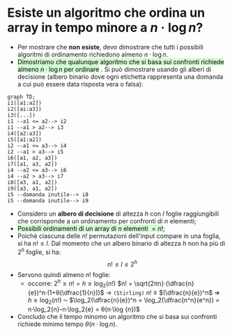 # Esiste un algoritmo che ordina un array in tempo minore a $n·\log n$?
- Per mostrare che **non esiste**, devo dimostrare che tutti i possibili algoritmi di ordinamento richiedono almeno $n·\log n$.
- <mark style="background: #BBFABBA6;">Dimostriamo che qualunque algoritmo che si basa sui confronti richiede almeno $n·\log n$ per ordinare</mark> . Si può dimostrare usando gli alberi di decisione (albero binario dove ogni etichetta rappresenta una domanda a cui può essere data risposta vera o falsa):
```mermaid
graph TD; 
i1([a1:a2])
i2([ai:a3])
i3([...])
i1 --a1 <= a2--> i2
i1 --a1 > a2--> i3
i4([a2:a3])
i5([a1:a2])
i2 --a1 <= a3--> i4
i2 --a1 > a3--> i5
i6([a1, a2, a3])
i7([a1, a3, a2])
i4 --a2 <= a3--> i6
i4 --a2 > a3--> i7
i8([a3, a1, a2])
i9([a3, a1, a2])
i5 --domanda inutile--> i8
i5 --domanda inutile--> i9
```

- Considero un **albero di decisione** di altezza $h$ con $l$ foglie raggiungibili che corrisponde a un ordinamento per confronti di $n$ elementi;
- <mark style="background: #BBFABBA6;">Possibili ordinamenti di un array di $n$ elementi $= n!$</mark>;
- Poichè ciascuna delle $n!$ permutazioni dell'input compare in una foglia, si ha $n!≤l$. Dal momento che un albero binario di altezza $h$ non ha più di $2^h$ foglie, si ha:
$$n!≤l≤2^h$$
- Servono quindi almeno $n!$ foglie:
	- occorre:
		$2^h≥n! = h ≥ \log_2(n!)$
		$n! = \sqrt{2πn}·(\dfrac{n}{e})^n·(1+θ(\dfrac{1}{n}))$ -> `(Stirling)`
		$n!$ ≥ $(\dfrac{n}{e})^n$ 
		=> $h ≥ \log_2(n!)$ ⁓ $\log_2(\dfrac{n}{e})^n = \log_2(\dfrac{n^n}{e^n}) = n·\log_2{n}-n·\log_2{e} = θ(n·\log {n})$
- Concludo che il tempo minomo un algoritmo che si basa sui confronti richiede minimo tempo $θ(n·\log {n})$.